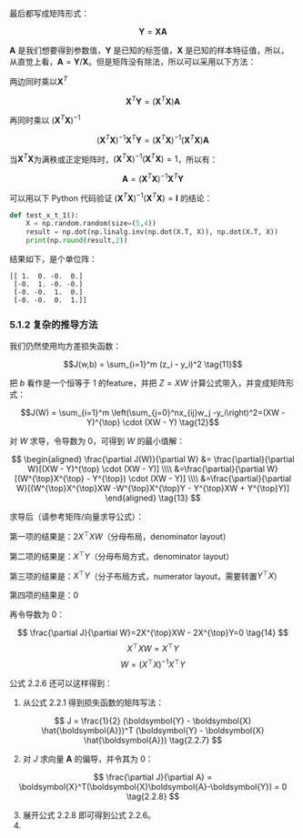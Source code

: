 

最后都写成矩阵形式：

$$
\boldsymbol{Y} = \boldsymbol{X}\boldsymbol{A}
$$

$\boldsymbol{A}$ 是我们想要得到参数值，$\boldsymbol{Y}$ 是已知的标签值，$\boldsymbol{X}$ 是已知的样本特征值，所以，从直觉上看，$\boldsymbol{A} = \boldsymbol{Y} / \boldsymbol{X}$。但是矩阵没有除法，所以可以采用以下方法：

两边同时乘以$\boldsymbol{X}^T$

$$
\boldsymbol{X}^T\boldsymbol{Y} = (\boldsymbol{X}^T\boldsymbol{X})\boldsymbol{A}
$$

再同时乘以 $(\boldsymbol{X}^T\boldsymbol{X})^{-1}$

$$
(\boldsymbol{X}^T\boldsymbol{X})^{-1}\boldsymbol{X}^T\boldsymbol{Y} = (\boldsymbol{X}^T\boldsymbol{X})^{-1}(\boldsymbol{X}^T\boldsymbol{X})\boldsymbol{A}
$$

当$\boldsymbol{X}^T\boldsymbol{X}$为满秩或正定矩阵时，$(\boldsymbol{X}^T\boldsymbol{X})^{-1}(\boldsymbol{X}^T\boldsymbol{X})=1$，所以有：

$$
\boldsymbol{A} = (\boldsymbol{X}^T\boldsymbol{X})^{-1}\boldsymbol{X}^T\boldsymbol{Y}
$$

可以用以下 Python 代码验证 $(\boldsymbol{X}^T\boldsymbol{X})^{-1}(\boldsymbol{X}^T\boldsymbol{X})=\boldsymbol{I}$ 的结论：

```Python
def test_x_t_1():
    X = np.random.random(size=(5,4))
    result = np.dot(np.linalg.inv(np.dot(X.T, X)), np.dot(X.T, X))
    print(np.round(result,2))
```
结果如下，是个单位阵：
```
[[ 1.  0. -0.  0.]
 [-0.  1. -0. -0.]
 [-0. -0.  1.  0.]
 [-0. -0.  0.  1.]]
```

### 5.1.2 复杂的推导方法

我们仍然使用均方差损失函数：

$$J(w,b) = \sum_{i=1}^m (z_i - y_i)^2 \tag{11}$$

把 $b$ 看作是一个恒等于 $1$ 的feature，并把 $Z=XW$ 计算公式带入，并变成矩阵形式：

$$J(W) = \sum_{i=1}^m \left(\sum_{j=0}^nx_{ij}w_j -y_i\right)^2=(XW - Y)^{\top} \cdot (XW - Y) \tag{12}$$

对 $W$ 求导，令导数为 $0$，可得到 $W$ 的最小值解：

$$
\begin{aligned}
\frac{\partial J(W)}{\partial W} &= \frac{\partial}{\partial W}[(XW - Y)^{\top} \cdot (XW - Y)] \\\\
&=\frac{\partial}{\partial W}[(W^{\top}X^{\top} - Y^{\top}) \cdot (XW - Y)] \\\\
&=\frac{\partial}{\partial W}[(W^{\top}X^{\top}XW -W^{\top}X^{\top}Y - Y^{\top}XW + Y^{\top}Y)] 
\end{aligned}
\tag{13}
$$

求导后（请参考矩阵/向量求导公式）：

第一项的结果是：$2X^{\top}XW$（分母布局，denominator layout）

第二项的结果是：$X^{\top}Y$（分母布局方式，denominator layout）

第三项的结果是：$X^{\top}Y$（分子布局方式，numerator layout，需要转置$Y^{\top}X$）

第四项的结果是：$0$

再令导数为 $0$：

$$
\frac{\partial J}{\partial W}=2X^{\top}XW - 2X^{\top}Y=0 \tag{14}
$$
$$
X^{\top}XW = X^{\top}Y \tag{15}
$$
$$
W=(X^{\top}X)^{-1}X^{\top}Y \tag{16}
$$


公式 2.2.6 还可以这样得到：

1. 从公式 2.2.1 得到损失函数的矩阵写法：

$$
J = \frac{1}{2} (\boldsymbol{Y} - \boldsymbol{X} \hat{\boldsymbol{A}})^T (\boldsymbol{Y} - \boldsymbol{X} \hat{\boldsymbol{A}}) \tag{2.2.7}
$$

2. 对 $J$ 求向量 $\boldsymbol{A}$ 的偏导，并令其为 0：

$$
\frac{\partial J}{\partial A} = \boldsymbol{X}^T(\boldsymbol{X}\boldsymbol{A}-\boldsymbol{Y}) = 0 \tag{2.2.8}
$$

3. 展开公式 2.2.8 即可得到公式 2.2.6。
4. 